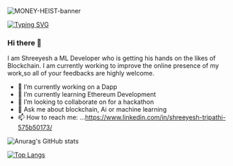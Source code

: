 ![MONEY-HEIST-banner](https://user-images.githubusercontent.com/58028401/119583257-d2fdb400-bde3-11eb-9fa4-50ac16a1eb48.jpg)


[![Typing SVG](https://readme-typing-svg.herokuapp.com/?lines=Smart+enough+to+build+Smart+Contracts;Welcome+to+my+profile)](https://git.io/typing-svg)

### Hi there 👋
I am Shreeyesh a ML Developer who is getting his hands on the likes of Blockchain. 
I am currently working to improve the online presence of my work,so all of your feedbacks are highly welcome.

- 🔭 I’m currently working on a Dapp
- 🌱 I’m currently learning Ethereum Development
- 👯 I’m looking to collaborate on for a hackathon
- 💬 Ask me about blockchain, Ai or machine learning
- 📫 How to reach me: ...https://www.linkedin.com/in/shreeyesh-tripathi-575b50173/

![Anurag's GitHub stats](https://github-readme-stats.vercel.app/api?username=shreeyesh&theme=gotham&show_icons=true)

[![Top Langs](https://github-readme-stats.vercel.app/api/top-langs/?username=shreeyesh&layout=compact)](https://github.com/anuraghazra/github-readme-stats)




